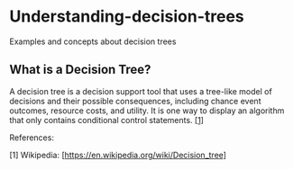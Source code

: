 # Understanding-decision-trees
Examples and concepts about decision trees

## What is a Decision Tree?

A decision tree is a decision support tool that uses a tree-like model of decisions and their possible consequences, including chance event outcomes, resource costs, and utility. It is one way to display an algorithm that only contains conditional control statements. [[1]](https://en.wikipedia.org/wiki/Decision_tree)





References:

[1] Wikipedia: [https://en.wikipedia.org/wiki/Decision_tree]

